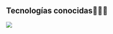 <!--Intro start-->
<h2 >Tecnologías conocidas👨🏻‍💻</h2>
<!--tech stack icons-->
<p align="left">
  <a href="https://skillicons.dev">
    <img src="https://skillicons.dev/icons?i=html,css,js,react,nodejs,postgres,git,csharp&perline=12" />
  </a>
</p>
<br>


       
<!--- stats (end) -->
